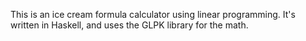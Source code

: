 This is an ice cream formula calculator using linear programming. It's written in Haskell, and uses the GLPK library for the math.